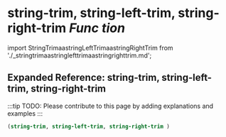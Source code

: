 # **string-trim, string-left-trim, string-right-trim** *Func tion*

import StringTrimaastringLeftTrimaastringRightTrim from './_stringtrimaastringlefttrimaastringrighttrim.md';

<StringTrimaastringLeftTrimaastringRightTrim />

## Expanded Reference: string-trim, string-left-trim, string-right-trim

:::tip
TODO: Please contribute to this page by adding explanations and examples
:::

```lisp
(string-trim, string-left-trim, string-right-trim )
```
